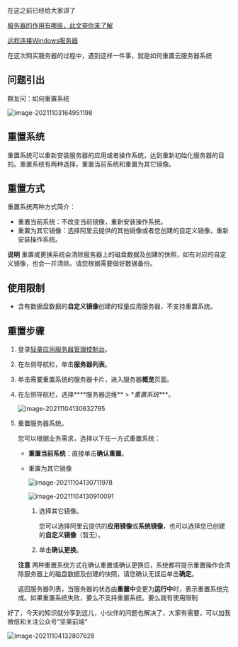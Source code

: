 

在这之前已经给大家讲了

[服务器的作用有哪些，此文带你来了解](http://mp.weixin.qq.com/s?__biz=MzUzNjc1MzY3Mg==&mid=2247486445&idx=1&sn=486bfa87ee7d693bab4907a40771c193&chksm=faf0288acd87a19c0efca3745fafeff79e481e7c767a982a95d25a8ffa1ec0464c7d06b6bd51#rd)

[远程连接Windows服务器](http://mp.weixin.qq.com/s?__biz=MzUzNjc1MzY3Mg==&mid=2247486526&idx=1&sn=6f1b4f6fb3b250bf8618d624a03f7404&chksm=faf02f59cd87a64f566251facbdcaa731f582f087315886b11bfe46f69645c14db57f0bc2931#rd)

在这次购买服务器的过程中，遇到这样一件事，就是如何重置云服务器系统

## 问题引出

群友问：如何重置系统



![image-20211103164951198](https://luckly007.oss-cn-beijing.aliyuncs.com/image/image-20211103164951198.png)

## 重置系统



重置系统可以重新安装服务器的应用或者操作系统，达到重新初始化服务器的目的。重置系统有两种选择，重置当前系统和重置为其它镜像。

## 重置方式

重置系统两种方式简介：

- 重置当前系统：不改变当前镜像，重新安装操作系统。
- 重置为其它镜像：选择阿里云提供的其他镜像或者您创建的自定义镜像，重新安装操作系统。

**说明** 重置或更换系统会清除服务器上的磁盘数据及创建的快照，如有对应的自定义镜像，也会一并清除。请您根据需要做好数据备份。

## 使用限制

- 含有数据盘数据的**自定义镜像**创建的轻量应用服务器，不支持重置系统。

## 重置步骤

1. 登录[轻量应用服务器管理控制台](https://swas.console.aliyun.com/)。

2. 在左侧导航栏，单击**服务器列表**。

3. 单击需要重置系统的服务器卡片，进入服务器**概览**页面。

4. 在左侧导航栏，选择***\*服务器运维\** > \**重置系统\****。

   

   ![image-20211104130632795](https://luckly007.oss-cn-beijing.aliyuncs.com/image/image-20211104130632795.png)

5. 重置服务器系统。

   您可以根据业务需求，选择以下任一方式重置系统：

   - **重置当前系统**：直接单击**确认重置**。

   - 重置为其它镜像

     ![image-20211104130711978](https://luckly007.oss-cn-beijing.aliyuncs.com/image/image-20211104130711978.png)

     ![image-20211104130910091](https://luckly007.oss-cn-beijing.aliyuncs.com/image/image-20211104130910091.png)

     1. 选择其它镜像。

        您可以选择阿里云提供的**应用镜像**或**系统镜像**，也可以选择您已创建的**自定义镜像**（暂无）。
     
     2. 单击**确认更换**。

   **注意** 两种重置系统方式在确认重置或确认更换后，系统都将提示重置操作会清除服务器上的磁盘数据及创建的快照，请您确认无误后单击**确定**。

   返回服务器列表，当服务器的状态由**重置中**变更为**运行中**时，表示重置系统完成。如果重置系统失败，要么不支持重置系统。要么就有使用限制


好了，今天的知识就分享到这儿，小伙伴的问题也解决了，大家有需要，可以加我微信和关注公众号”坚果前端“

![image-20211104132807628](https://luckly007.oss-cn-beijing.aliyuncs.com/image/image-20211104132807628.png)